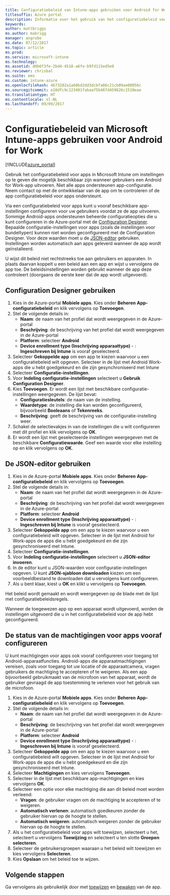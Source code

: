 ```yaml
---
title: Configuratiebeleid van Intune-apps gebruiken voor Android for Work
titlesuffix: Azure portal
description: Informatie over het gebruik van het configuratiebeleid voor apps om configuratiegegevens te bieden aan een Android for Work-app wanneer deze wordt uitgevoerd.
keywords: 
author: mattbriggs
ms.author: mabrigg
manager: angrobe
ms.date: 07/12/2017
ms.topic: article
ms.prod: 
ms.service: microsoft-intune
ms.technology: 
ms.assetid: d0b6f3fe-2bd4-4518-a6fe-b9fd115ed5e0
ms.reviewer: chrisbal
ms.suite: ems
ms.custom: intune-azure
ms.openlocfilehash: 4b73202a1a68bd2dd3dcbfa86c21cb09ae00056c
ms.sourcegitcommit: e10dfc9c123401fabaaf5b487d459826c1510eae
ms.translationtype: HT
ms.contentlocale: nl-NL
ms.lasthandoff: 09/09/2017
---
```

# <a name="how-to-use-microsoft-intune-app-configuration-policies-for-android-for-work"></a>Configuratiebeleid van Microsoft Intune-apps gebruiken voor Android for Work

[!INCLUDE[azure_portal](./includes/azure_portal.md)]

Gebruik het configuratiebeleid voor apps in Microsoft Intune om instellingen op te geven die mogelijk beschikbaar zijn wanneer gebruikers een Android for Work-app uitvoeren. Niet alle apps ondersteunen app-configuratie. Neem contact op met de ontwikkelaar van de app om te controleren of de app configuratiebeleid voor apps ondersteunt.

Via een configuratiebeleid voor apps kunt u vooraf beschikbare app-instellingen configureren voor uw gebruikers voordat ze de app uitvoeren. Sommige Android-apps ondersteunen beheerde configuratieopties die u kunt configureren in de Azure-portal met de [Configuration Designer](#use-configuration-designer). Bepaalde configuratie-instellingen voor apps (zoals de instellingen voor bundeltypen) kunnen niet worden geconfigureerd met de Configuration Designer.  Voor deze waarden moet u de [JSON-editor](#use-json-editor) gebruiken.   Instellingen worden automatisch aan apps geleverd wanneer de app wordt geïnstalleerd.

U wijst dit beleid niet rechtstreeks toe aan gebruikers en apparaten. In plaats daarvan koppelt u een beleid aan een app en wijst u vervolgens de app toe. De beleidsinstellingen worden gebruikt wanneer de app deze controleert (doorgaans de eerste keer dat de app wordt uitgevoerd).

## <a name="use-configuration-designer"></a>Configuration Designer gebruiken

1. Kies in de Azure-portal **Mobiele apps**. Kies onder **Beheren** **App-configuratiebeleid** en klik vervolgens op **Toevoegen**.
2. Stel de volgende details in:
    - **Naam**: de naam van het profiel dat wordt weergegeven in de Azure-portal
    - **Beschrijving**: de beschrijving van het profiel dat wordt weergegeven in de Azure-portal
    - **Platform**: selecteer **Android**
    - **Device enrollment type (Inschrijving apparaattype)** - : **Ingeschreven bij Intune** is vooraf geselecteerd.
3. Selecteer **Gekoppelde app** om een app te kiezen waarvoor u een configuratiebeleid wilt opgeven.  Selecteer in de lijst met Android Work-apps die u hebt goedgekeurd en die zijn gesynchroniseerd met Intune
4. Selecteer **Configuratie-instellingen**.
5. Voor **Indeling configuratie-instellingen** selecteert u **Gebruik Configuration Designer**.
6. Kies **Toevoegen**. Er wordt een lijst met beschikbare configuratie-instellingen weergegeven. De lijst bevat:
    - **Configuratiesleutels**: de naam van de instelling.
    - **Waardetype**: de instelling die kan worden geconfigureerd, bijvoorbeeld **Booleaans** of **Tekenreeks**.
    - **Beschrijving**: geeft de beschrijving van de configuratie-instelling weer.
7. Schakel de selectievakjes in van de instellingen die u wilt configureren met dit profiel en klik vervolgens op **OK**.
8. Er wordt een lijst met geselecteerde instellingen weergegeven met de beschikbare **Configuratiewaarde**. Geef een waarde voor elke instelling op en klik vervolgens op **OK**.

## <a name="use-json-editor"></a>De JSON-editor gebruiken

1. Kies in de Azure-portal **Mobiele apps**. Kies onder **Beheren** **App-configuratiebeleid** en klik vervolgens op **Toevoegen**.
2. Stel de volgende details in:
    - **Naam**: de naam van het profiel dat wordt weergegeven in de Azure-portal
    - **Beschrijving**: de beschrijving van het profiel dat wordt weergegeven in de Azure-portal
    - **Platform**: selecteer **Android**
    - **Device enrollment type (Inschrijving apparaattype)** - : **Ingeschreven bij Intune** is vooraf geselecteerd.
3. Selecteer **Gekoppelde app** om een app te kiezen waarvoor u een configuratiebeleid wilt opgeven.  Selecteer in de lijst met Android for Work-apps de apps die u hebt goedgekeurd en die zijn gesynchroniseerd met Intune.
5. Selecteer **Configuratie-instellingen**.
6. Voor **Indeling configuratie-instellingen** selecteert u **JSON-editor invoeren**.
7. In de editor kunt u JSON-waarden voor configuratie-instellingen opgeven. U kunt **JSON-sjabloon downloaden** kiezen om een voorbeeldbestand te downloaden dat u vervolgens kunt configureren.
8. Als u bent klaar, kiest u **OK** en klikt u vervolgens op **Toevoegen**.

Het beleid wordt gemaakt en wordt weergegeven op de blade met de lijst met configuratiebeleidsregels.



Wanneer de toegewezen app op een apparaat wordt uitgevoerd, worden de instellingen uitgevoerd die u in het configuratiebeleid voor de app hebt geconfigureerd.

## <a name="preconfigure-permissions-grant-state-for-apps"></a>De status van de machtigingen voor apps vooraf configureren

U kunt machtigingen voor apps ook vooraf configureren voor toegang tot Android-apparaatfuncties. Android-apps die apparaatmachtigingen vereisen, zoals voor toegang tot uw locatie of de apparaatcamera, vragen gebruikers de machtiging te accepteren of te weigeren. Als een app bijvoorbeeld gebruikmaakt van de microfoon van het apparaat, wordt de gebruiker gevraagd de app toestemming te verlenen voor het gebruik van de microfoon.

1. Kies in de Azure-portal **Mobiele apps**. Kies onder **Beheren** **App-configuratiebeleid** en klik vervolgens op **Toevoegen**.
2. Stel de volgende details in:
    - **Naam**: de naam van het profiel dat wordt weergegeven in de Azure-portal
    - **Beschrijving**: de beschrijving van het profiel dat wordt weergegeven in de Azure-portal
    - **Platform**: selecteer **Android**
    - **Device enrollment type (Inschrijving apparaattype)** - : **Ingeschreven bij Intune** is vooraf geselecteerd.
3. Selecteer **Gekoppelde app** om een app te kiezen waarvoor u een configuratiebeleid wilt opgeven.  Selecteer in de lijst met Android for Work-apps de apps die u hebt goedgekeurd en die zijn gesynchroniseerd met Intune.
5. Selecteer **Machtigingen** en kies vervolgens **Toevoegen**.
6. Selecteer in de lijst met beschikbare app-machtigingen en kies vervolgens **OK**.
7. Selecteer een optie voor elke machtiging die aan dit beleid moet worden verleend:
    - **Vragen**: de gebruiker vragen om de machtiging te accepteren of te weigeren.
    - **Automatisch verlenen**: automatisch goedkeuren zonder de gebruiker hiervan op de hoogte te stellen.
    - **Automatisch weigeren**: automatisch weigeren zonder de gebruiker hiervan op de hoogte te stellen.
8. Als u het configuratiebeleid voor apps wilt toewijzen, selecteert u het, selecteert u vervolgens **Toewijzing** en selecteert u ten slotte **Groepen selecteren**.
9. Selecteer de gebruikersgroepen waaraan u het beleid wilt toewijzen en kies vervolgens **Selecteren**.
10. Kies **Opslaan** om het beleid toe te wijzen.

## <a name="next-steps"></a>Volgende stappen

Ga vervolgens als gebruikelijk door met [toewijzen](apps-deploy.md) en [bewaken](apps-monitor.md) van de app.


